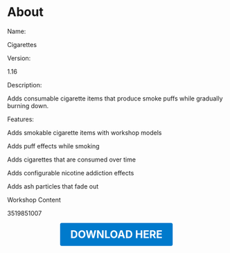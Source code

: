 # About

Name:

Cigarettes

Version:

1.16

Description:

Adds consumable cigarette items that produce smoke puffs while gradually burning down.

Features:

Adds smokable cigarette items with workshop models

Adds puff effects while smoking

Adds cigarettes that are consumed over time

Adds configurable nicotine addiction effects

Adds ash particles that fade out

Workshop Content

3519851007

<p align="center"><a href="https://github.com/LiliaFramework/Modules/raw/refs/heads/gh-pages/cigs.zip" style="display:inline-block;padding:12px 24px;font-size:1.5rem;font-weight:bold;text-decoration:none;color:#fff;background-color:var(--md-primary-fg-color,#007acc);border-radius:4px;">DOWNLOAD HERE</a></p>